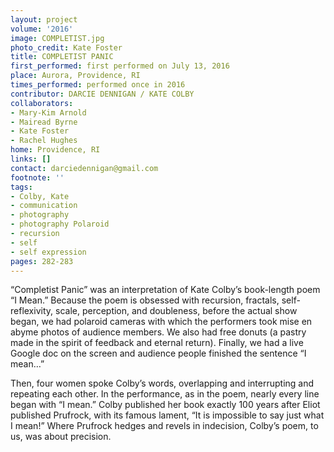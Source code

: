 ```yaml
---
layout: project
volume: '2016'
image: COMPLETIST.jpg
photo_credit: Kate Foster
title: COMPLETIST PANIC
first_performed: first performed on July 13, 2016
place: Aurora, Providence, RI
times_performed: performed once in 2016
contributor: DARCIE DENNIGAN / KATE COLBY
collaborators:
- Mary-Kim Arnold
- Mairead Byrne
- Kate Foster
- Rachel Hughes
home: Providence, RI
links: []
contact: darciedennigan@gmail.com
footnote: ''
tags:
- Colby, Kate
- communication
- photography
- photography Polaroid
- recursion
- self
- self expression
pages: 282-283
---
```


“Completist Panic” was an interpretation of Kate Colby’s book-length poem “I Mean.” Because the poem is obsessed with recursion, fractals, self-reflexivity, scale, perception, and doubleness, before the actual show began, we had polaroid cameras with which the performers took mise en abyme photos of audience members. We also had free donuts (a pastry made in the spirit of feedback and eternal return). Finally, we had a live Google doc on the screen and audience people finished the sentence “I mean…”

Then, four women spoke Colby’s words, overlapping and interrupting and repeating each other. In the performance, as in the poem, nearly every line began with “I mean.” Colby published her book exactly 100 years after Eliot published Prufrock, with its famous lament, “It is impossible to say just what I mean!” Where Prufrock hedges and revels in indecision, Colby’s poem, to us, was about precision.
